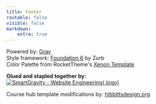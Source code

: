 ```yaml
---
title: Footer
routable: false
visible: false
markdown:
    extra: true
---
```

<!---this is part of the Course Hub Bones theme-->
Powered by: [Grav](http://getgrav.org/)  
Style framework: [Foundation 6](http://foundation.zurb.com/) by Zurb  
Color Palette from RocketTheme's [Xenon Template](http://www.rockettheme.com/joomla/templates/xenon)  

**Glued and stapled together by:**  
[![SmartGravity - Website Engineering](smartgravity.png?cropResize=132,31){.logo}](http://www.smartgravity.com)  

Course hub template modifications by:
[hibbittsdesign.org](http://www.hibbittsdesign.org)
